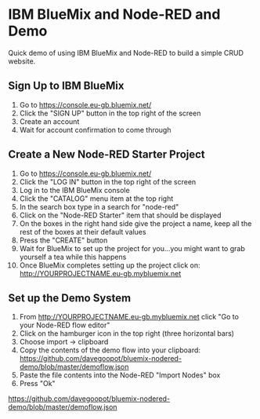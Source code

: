 # IBM BlueMix and Node-RED and Demo
Quick demo of using IBM BlueMix and Node-RED to build a simple CRUD website.

## Sign Up to IBM BlueMix

1. Go to https://console.eu-gb.bluemix.net/
2. Click the "SIGN UP" button in the top right of the screen
3. Create an account
4. Wait for account confirmation to come through

## Create a New Node-RED Starter Project

1. Go to https://console.eu-gb.bluemix.net/
2. Click the "LOG IN" button in the top right of the screen
3. Log in to the IBM BlueMix console
4. Click the "CATALOG" menu item at the top right
5. In the search box type in a search for "node-red"
6. Click on the "Node-RED Starter" item that should be displayed
7. On the boxes in the right hand side give the project a name, keep all the rest of the boxes at their default values
8. Press the "CREATE" button
9. Wait for BlueMix to set up the project for you...you might want to grab yourself a tea while this happens
10. Once BlueMix completes setting up the project click on: http://YOURPROJECTNAME.eu-gb.mybluemix.net

## Set up the Demo System

1. From http://YOURPROJECTNAME.eu-gb.mybluemix.net  click "Go to your Node-RED flow editor"
2. Click on the hamburger icon in the top right (three horizontal bars)
3. Choose import -> clipboard
4. Copy the contents of the demo flow into your clipboard:  https://github.com/davegoopot/bluemix-nodered-demo/blob/master/demoflow.json
5. Paste the file contents into the Node-RED "Import Nodes" box
6. Press "Ok"


https://github.com/davegoopot/bluemix-nodered-demo/blob/master/demoflow.json


